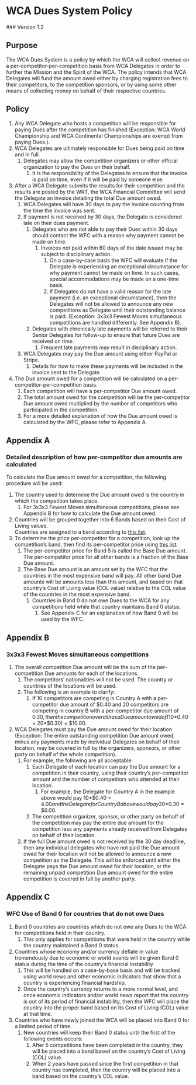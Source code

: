 # WCA Dues System Policy
<div class="version">
### Version 1.2
</div>

## Purpose
The WCA Dues System is a policy by which the WCA will collect revenue on a per-competitor-per-competition basis from WCA Delegates in order to further the Mission and the Spirit of the WCA. The policy intends that WCA Delegates will fund the amount owed either by charging registration fees to their competitors, to the competition sponsors, or by using some other means of collecting money on behalf of their respective countries.

## Policy
1. Any WCA Delegate who hosts a competition will be responsible for paying Dues after the competition has finished (Exception: WCA World Championship and WCA Continental Championships are exempt from paying Dues.).
2. WCA Delegates are ultimately responsible for Dues being paid on time and in full.
   1. Delegates may allow the competition organizers or other official organization to pay the Dues on their behalf.
      1. It is the responsibility of the Delegates to ensure that the invoice is paid on time, even if it will be paid by someone else.
3. After a WCA Delegate submits the results for their competition and the results are posted by the WRT, the WCA Financial Committee will send the Delegate an invoice detailing the total Due amount owed.
   1. WCA Delegates will have 30 days to pay the invoice counting from the time the invoice was sent.
   2. If payment is not received by 30 days, the Delegate is considered late on their dues payment.
      1. Delegates who are not able to pay their Dues within 30 days should contact the WFC with a reason why payment cannot be made on time.
         1. Invoices not paid within 60 days of the date issued may be subject to disciplinary action.
            1. On a case-by-case basis the WFC will evaluate if the Delegate is experiencing an exceptional circumstance for why payment cannot be made on time. In such cases, special accommodations may be made on a one-time basis.
            2. If Delegates do not have a valid reason for the late payment (i.e. an exceptional circumstance), then the Delegates will not be allowed to announce any new competitions as Delegate until their outstanding balance is paid. (Exception: 3x3x3 Fewest Moves simultaneous competitions are handled differently. See Appendix B).
      2. Delegates with chronically late payments will be referred to their Senior Delegates for follow-up to ensure that future Dues are received on time.
         1. Frequent late payments may result in disciplinary action.
   3. WCA Delegates may pay the Due amount using either PayPal or Stripe.
      1. Details for how to make these payments will be included in the invoice sent to the Delegate.
4. The Due amount owed for a competition will be calculated on a
per-competitor-per-competition basis.
   1. Each competition will have a per-competitor Due amount owed.
   2. The total amount owed for the competition will be the per-competitor Due amount owed multiplied by the number of competitors who participated in the competition.
   3. For a more detailed explanation of how the Due amount owed is calculated by the WFC, please refer to Appendix A.

<div class="page-break"></div>

## Appendix A
### Detailed description of how per-competitor due amounts are calculated
To calculate the Due amount owed for a competition, the following procedure will be used:

1. The country used to determine the Due amount owed is the country in which the competition takes place.
   1. For 3x3x3 Fewest Moves simultaneous competitions, please see Appendix B for how to calculate the Due amount owed.
2. Countries will be grouped together into 6 Bands based on their Cost of Living values. <br> Countries are assigned to a band according to [this list](https://docs.google.com/spreadsheets/d/16oCUnuSAakB5f-Uptz94pXvWrnMK2a0cGU2d153g9ek).
3. To determine the price per-competitor for a competition, look up the competition’s band, then find its per-competitor price using [this list](https://docs.google.com/spreadsheets/d/16oCUnuSAakB5f-Uptz94pXvWrnMK2a0cGU2d153g9ek).
   1. The per-competitor price for Band 5 is called the Base Due amount. The per-competitor price for all other bands is a fraction of the Base Due amount.
   2. The Base Due amount is an amount set by the WFC that the countries in the most expensive band will pay. All other band Due amounts will be amounts less than this amount, and based on that country’s Cost of Living value (COL value) relative to the COL value of the countries in the most expensive band.
      1. Countries in Band 0 do not owe Dues to the WCA for any competitions held while that country maintains Band 0 status.
         1. See Appendix C for an explanation of how Band 0 will be used by the WFC.

<div class="page-break"></div>

## Appendix B
### 3x3x3 Fewest Moves simultaneous competitions
1. The overall competition Due amount will be the sum of the per-competition Due amounts for each of the locations.
   1. The competitors’ nationalities will not be used. The country or countries of the locations will be used.
   2. The following is an example to clarify:
      1. If 10 competitors are competing in Country A with a per-competitor due amount of $0.40 and 20 competitors are competing in country B with a per-competitor due amount of $0.30, then the competition overall has a Due amount owed of (10*$0.40 + 20*$0.30) = $10.00.
2. WCA Delegates must pay the Due amount owed for their location (Exception: The entire outstanding competition Due amount owed, minus any payments made by individual Delegates on behalf of their location, may be covered in full by the organizers, sponsors, or other party on behalf of the whole competition).
   1. For example, the following are all acceptable:
      1. Each Delegate of each location can pay the Due amount for a competition in their country, using their country’s per-competitor amount and the number of competitors who attended at their location.
         1. For example, the Delegate for Country A in the example above would pay 10*$0.40 = $4.00 and the Delegate for Country B above would pay 20*$0.30 = $6.00.
      2. The competition organizer, sponsor, or other party on behalf of the competition may pay the entire due amount for the competition less any payments already received from Delegates on behalf of their location.
   2. If the full Due amount owed is not received by the 30 day deadline, then any individual delegates who have not paid the Due amount owed for their location will not be allowed to announce a new competition as the Delegate. This will be enforced until either the Delegate pays the Due amount owed for their location, or the remaining unpaid competition Due amount owed for the entire competition is covered in full by another party.

<div class="page-break"></div>

## Appendix C
### WFC Use of Band 0 for countries that do not owe Dues
1. Band 0 countries are countries which do not owe any Dues to the WCA for competitions held in their country.
   1. This only applies for competitions that were held in the country while the country maintained a Band 0 status.
2. Countries whose economy and/or currency deflate in value tremendously due to economic or world events will be given Band 0 status during the time of the country’s financial instability.
   1. This will be handled on a case-by-base basis and will be tracked using world news and other economic indicators that show that a country is experiencing financial hardship.
   2. Once the country’s currency returns to a more normal level, and once economic indicators and/or world news report that the country is out of its period of financial instability, then the WFC will place the country into the proper band based on its Cost of Living (COL) value at that time.
3. Countries who have newly joined the WCA will be placed into Band 0 for a limited period of time.
   1. New countries will keep their Band 0 status until the first of the following events occurs:
      1. After 5 competitions have been completed in the country, they will be placed into a band based on the country’s Cost of Living (COL) value.
      2. When 2 years have passed since the first competition in that country has completed, then the country will be placed into a band based on the country’s COL value.
